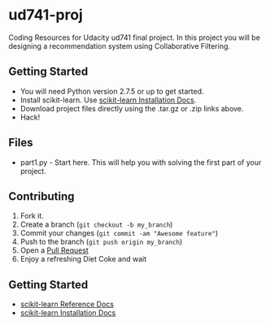ud741-proj
==========

Coding Resources for Udacity ud741 final project. In this project you will be designing a recommendation system using Collaborative Filtering.

Getting Started
------------

* You will need Python version 2.7.5 or up to get started. 
* Install scikit-learn. Use [scikit-learn Installation Docs][3].
* Download project files directly using the .tar.gz or .zip links above. 
* Hack!


Files
-----
* part1.py - Start here. This will help you with solving the first part of your project.

Contributing
------------

1. Fork it.
2. Create a branch (`git checkout -b my_branch`)
3. Commit your changes (`git commit -am "Awesome feature"`)
4. Push to the branch (`git push origin my_branch`)
5. Open a [Pull Request][1]
6. Enjoy a refreshing Diet Coke and wait 


Getting Started
---------------

* [scikit-learn Reference Docs][2]
* [scikit-learn Installation Docs][3]

[1]: https://help.github.com/articles/using-pull-requests
[2]: http://scikit-learn.org/stable/modules/classes.html
[3]: http://scikit-learn.org/stable/install.html
